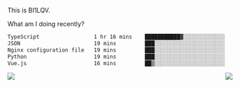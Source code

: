 This is BI1LQV.

What am I doing recently?

<!--START_SECTION:waka-->

```txt
TypeScript                 1 hr 16 mins    ███████████▓░░░░░░░░░░░░░   46.51 %
JSON                       19 mins         ███░░░░░░░░░░░░░░░░░░░░░░   11.75 %
Nginx configuration file   19 mins         ███░░░░░░░░░░░░░░░░░░░░░░   11.69 %
Python                     19 mins         ███░░░░░░░░░░░░░░░░░░░░░░   11.66 %
Vue.js                     16 mins         ██▒░░░░░░░░░░░░░░░░░░░░░░   09.94 %
```

<!--END_SECTION:waka-->
<img align="right" src="https://github-readme-stats.vercel.app/api?username=bi1lqv&show_icons=true&count_private=true">

<img src="https://metrics.lecoq.io/bi1lqv?template=classic&base.activity=0&base.community=0&base.repositories=0&base.metadata=0&isocalendar=1&base=header%2C%20activity%2C%20community%2C%20repositories%2C%20metadata&base.indepth=false&base.hireable=false&isocalendar=false&isocalendar.duration=full-year&config.timezone=Asia%2FShanghai">
